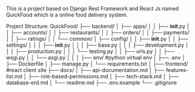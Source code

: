 This is a project based on Django Rest Framework and React Js named QuickFood which is a online food delivery system.

Project Structure:
QuickFood/
├── backend/
│   ├── apps/
│   │   ├── __init__.py
│   │   ├── accounts/
│   │   ├── restaurants/
│   │   ├── orders/
│   │   ├── payments/
│   │   ├── ratings/
│   │   └── common/
│   ├── config/
│   │   ├── __init__.py
│   │   ├── settings/
│   │   │   ├── __init__.py
│   │   │   ├── base.py
│   │   │   ├── development.py
│   │   │   ├── production.py
│   │   │   └── testing.py
│   │   ├── urls.py
│   │   ├── wsgi.py
│   │   └── asgi.py
│   │
│   ├── env/ #python virtual env
│   ├── .env
│   ├── Dockerfile
│   ├── manage.py
│   └── requirements.txt
│
├── frontend/ #react client site 
├── docs/
│   ├── api-documentation.md
│   ├── features-list.md
│   ├── role-based-permissions.md
│   ├── tech-stack.md
│   ├── database-erd.md
│   └── readme.md
├── .env.example
└── .gitignore